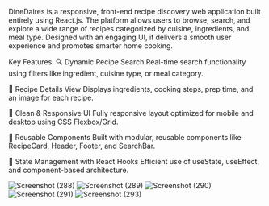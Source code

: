 DineDaires is a responsive, front-end recipe discovery web application built entirely using React.js. The platform allows users to browse, search, and explore a wide range of recipes categorized by cuisine, ingredients, and meal type. Designed with an engaging UI, it delivers a smooth user experience and promotes smarter home cooking.

Key Features:
🔍 Dynamic Recipe Search
Real-time search functionality using filters like ingredient, cuisine type, or meal category.

🧾 Recipe Details View
Displays ingredients, cooking steps, prep time, and an image for each recipe.


🎨 Clean & Responsive UI
Fully responsive layout optimized for mobile and desktop using CSS Flexbox/Grid.

📄 Reusable Components
Built with modular, reusable components like RecipeCard, Header, Footer, and SearchBar.

🧠 State Management with React Hooks
Efficient use of useState, useEffect, and component-based architecture.

![Screenshot (288)](https://github.com/user-attachments/assets/d973ca8f-685a-43b0-97d6-f9938bd188cf)
![Screenshot (289)](https://github.com/user-attachments/assets/cf7213b4-21c2-4746-b869-3575870979d8)
![Screenshot (290)](https://github.com/user-attachments/assets/9d5c6230-d035-4a04-ab89-f9203fc0c289)
![Screenshot (291)](https://github.com/user-attachments/assets/3e10fce8-ea98-4e12-abae-32d69c912ce2)
![Screenshot (293)](https://github.com/user-attachments/assets/3862e8c1-81cb-41e3-89a2-49813b2b28a7)
